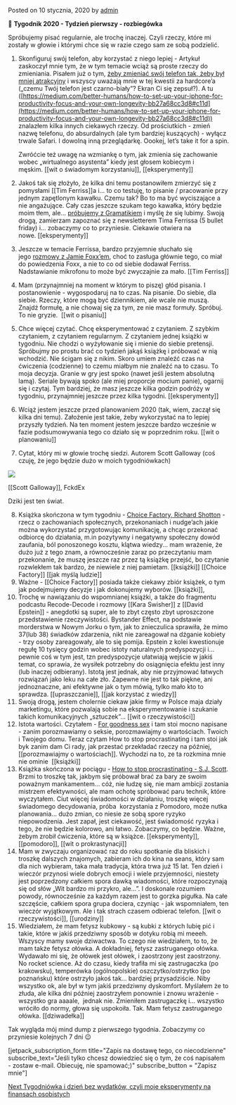 Posted on 10 stycznia, 2020 by [admin](https://niecodzienny.net/author/autor/)

📆 **Tygodnik 2020 - Tydzień pierwszy - rozbiegówka**

Spróbujemy pisać regularnie, ale trochę inaczej. Czyli rzeczy, które mi zostały w głowie i którymi chce się w razie czego sam ze sobą podzielić.

1.  Skonfiguruj swój telefon, aby korzystać z niego lepiej - Artykuł zaskoczył mnie tym, że w tym temacie wciąż są proste rzeczy do zmieniania. Pisałem już o tym, [żeby zmieniać swój telefon tak, żeby był mniej atrakcyjny](https://niecodzienny.net/2017/12/zwracasz-uwage-trzymasz-zasiegu-reki/) i wszyscy uważają mnie w tej kwestii za hardcore’a („czemu Twój telefon jest czarno-biały”? Ekran Ci się zepsuł?). A tu ([https://medium.com/better-humans/how-to-set-up-your-iphone-for-productivity-focus-and-your-own-longevity-bb27a68cc3d8#c11d](https://medium.com/better-humans/how-to-set-up-your-iphone-for-productivity-focus-and-your-own-longevity-bb27a68cc3d8#c11d)) znalazłem kilka innych ciekawych rzeczy. Od prościutkich - zmień nazwę telefonu, do absurdalnych (ale tym bardziej kuszących) - wyłącz trwale Safari. I dowolną inną przeglądarkę. Oookej, let’s take it for a spin.  
      
    Zwróćcie też uwagę na wzmiankę o tym, jak zmienia się zachowanie wobec „wirtualnego asystenta” kiedy jest głosem kobiecym i męskim. [[wit o świadomym korzystaniu]], [[eksperymenty]]
2.  Jakoś tak się złożyło, że kilka dni temu postanowiłem zmierzyć się z pomysłami [[Tim Ferriss]]a i… to co testuję, to pisanie / pracowanie przy jednym zapętlonym kawałku. Czemu tak? Bo to ma być wyciszające a nie angażujące. Cały czas jeszcze szukam tego kawałka, który będzie moim tłem, ale… [próbujemy z Gramatikiem](https://www.youtube.com/watch?v=OxKnO9GzgQM) i myślę że się lubimy. Swoją drogą, zamierzam zapoznać się z newsletterem Tima Ferrissa (5 bullet friday) i… zobaczymy co to przyniesie. Ciekawie otwiera na nowe. [[eksperymenty]]
3.  Jeszcze w temacie Ferrissa, bardzo przyjemnie słuchało się jego [rozmowy z Jamie Foxx’em](https://www.youtube.com/watch?v=YGnnEfmP8K4), choć to zasługa głównie tego, co miał do powiedzenia Foxx, a nie to co od siebie dodawał Ferriss. Nadstawianie mikrofonu to może być zwyczajnie za mało. [[Tim Ferriss]]
4.  Mam (przynajmniej na moment w którym to piszę) głód pisania. I postanowienie - wygospodaruj na to czas. Na pisanie. Do siebie, dla siebie. Rzeczy, które mogą być dziennikiem, ale wcale nie muszą. Znajdź formułę, a nie chowaj się za tym, ze nie masz formuły. Spróbuj. To nie gryzie.  [[wit o pisaniu]]
5.  Chce więcej czytać. Chcę eksperymentować z czytaniem. Z szybkim czytaniem, z czytaniem regularnym. Z czytaniem jednej książki w tygodniu. Nie chodzi o wyżyłowanie się i mienie do siebie pretensji. Spróbujmy po prostu brać co tydzień jakąś książkę i próbować w nią wchodzić. Nie ścigam się z nikim. Skoro umiem znaleźć czas na ćwiczenia (codzienne) to czemu miałbym nie znaleźć na to czasu. To moja decyzja. Granie w gry jest spoko (nawet jeśli jestem absolutną lamą). Seriale bywają spoko (ale miej proporcje mocium panie), ogarnij się i czytaj. Tym bardziej, że masz jeszcze kilka godzin podróży w tygodniu, przynajmniej jeszcze przez kilka tygodni. [[eksperymenty]]
6.  Wciąż jestem jeszcze przed planowaniem 2020 (tak, wiem, zaczął się kilka dni temu). Założenie jest takie, żeby wykorzystać na to lepiej przyszły tydzień. Na ten moment jestem jeszcze bardzo wcześnie w fazie podsumowywania tego co działo się w poprzednim roku. [[wit o planowaniu]] 
7.  Cytat, który mi w głowie trochę siedzi. Autorem Scott Galloway (coś czuję, że jego będzie dużo w moich tygodniówkach)

![](https://i2.wp.com/niecodzienny.net/wp-content/uploads/2020/01/networks.jpg?fit=560%2C166&ssl=1)

[[Scott Galloway]], FckdEx

Dziki jest ten świat. 

8.  Książka skończona w tym tygodniu - [Choice Factory, Richard Shotton](https://www.amazon.com/Choice-Factory-behavioural-biases-influence/dp/085719609X) - rzecz o zachowaniach społecznych, przekonaniach i nudge’ach jakie można wykorzystać przygotowując komunikację, a chcąc przekonać odbiorcę do działania, m.in pozytywny i negatywny społeczny dowód zaufania, ból ponoszonego kosztu, klątwa wiedzy... mam wrażenie, że dużo już z tego znam, a równocześnie zaraz po przeczytaniu mam przekonanie, że muszę jeszcze raz przez tą książkę przejść, bo czytanie rozwlekłem tak bardzo, że niewiele z niej pamietam. [[książki]] [[Choice Factory]] [[jak myślą ludzie]]
9.  Ważne - [[Choice Factory]] posiada także ciekawy zbiór książek, o tym jak podejmujemy decyzje i jak dokonujemy wyborów. [[książki]], 
10.  Trochę w nawiązaniu do wspomnianej książki, a także do fragmentu podcastu Recode-Decode i rozmowy [[Kara Swisher]] z [[David Epstein]] - anegdotki są super, ale to zbyt często zbyt uproszczone przedstawienie rzeczywistości. Bystander Effect, na podstawie morderstwa w Nowym Jorku o tym, jak to znieczulica sprawiła, że mimo 37(lub 38) świadków zdarzenia, nikt nie zareagował na dźganie kobiety - trzy osoby zareagowały, ale to się pomija. Epstein z kolei kwestionuje regułę 10 tysięcy godzin wobec istoty naturalnych predyspozycji i... pewnie coś w tym jest, tzn predyspozycje ułatwiają wejście w jakiś temat, co sprawia, że wysiłek potrzebny do osiągnięcia efektu jest inny (lub inaczej odbierany). Istotą jest jednak, aby nie przyjmować łatwych rozwiązań jako leku na całe zło. Zapewne nie jest to tak piękne, ani jednoznaczne, ani efektywne jak o tym mówią, tylko mało kto to sprawdza. [[upraszczanie]], [[jak korzystać z wiedzy]]
11.  Swoją drogą, jestem cholernie ciekaw jakie firmy w Polsce maja działy marketingu, które pozwalają sobie na eksperymentowanie i szukanie takich komunikacyjnych „sztuczek”... [[wit o rzeczywistości]]
12.  Istota wartości. Czytałem - [For goodness sex](https://www.amazon.com/Goodness-Sex-Changing-Sexuality-Values/dp/0062269518/ref=sr_1_1?keywords=for+goodness+sex&qid=1578644657&s=books&sr=1-1) i tam stoi mocno napisane - zanim porozmawiamy o seksie, porozmawiajmy o wartościach. Twoich i Twojego domu. Teraz czytam How to stop procrastinating i tam stoi jak byk zanim dam Ci rady, jak przestać przekładać rzeczy na później, [[porozmawiajmy o wartościach]]. Wychodzi na to, ze ta rozkmina mnie nie ominie  [[książki]]
13.  Książka skończona w pociągu - [How to stop procrastinating - S.J. Scott](https://www.amazon.com/How-Stop-Procrastinating-Mastering-Procrastination-ebook/dp/B0742KRKDG/ref=sr_1_1?crid=3P6QR3A54EBSJ&keywords=how+to+stop+procrastinating&qid=1578644690&s=books&sprefix=how+to+stop+pro%2Cstripbooks-intl-ship%2C274&sr=1-1). Brzmi to troszkę tak, jakbym się próbował brać za bary ze swoim poważnym mankamentem... cóż, nie łudzę się, nie mam ambicji zostania mistrzem efektywności, ale mam ochotę spróbować paru technik, które wyczytałem. Ciut więcej świadomości w działaniu, troszkę więcej świadomego decydowania, próba  korzystania z Pomodoro, może nutka planowania... dużo zmian, co niesie ze sobą spore ryzyko niepowodzenia. Jest zapał, jest ciekawość, jest świadomość ryzyka i tego, że nie będzie kolorowo, ani łatwo. Zobaczymy, co będzie. Ważne, żebym zrobił ćwiczenia, które są w książce. [[eksperymenty]], [[pomodoro]], [[wit o prokrastynacji]]
14.  Mam w zwyczaju organizować raz do roku spotkanie dla bliskich i troszkę dalszych znajomych, zabieram ich do kina na seans, który sam dla nich wybieram, taka mała tradycja, która trwa już 15 lat. Ten dzień i wieczór przynosi wiele dobrych emocji i wiele przyjemności, niestety jest poprzedzony całkiem spora dawką wiadomości, które rozpoczynają się od słów „Wit bardzo mi przykro, ale...”. I doskonale rozumiem powody, równocześnie za każdym razem jest to gorzka pigułka. Na całe szczęście, całkiem spora grupa dociera, czyniąc - jak wspomniałem, ten wieczór wyjątkowym. Ale i tak strach czasem odbierać telefon. [[wit o rzeczywistości]], [[urodziny]]
15.  Wiedziałem, że mam fetysz kubkowy - są kubki z których lubię pić i takie, które w jakiś przedziwny sposób w dotyku robią mi meeeh. Wszyscy mamy swoje dziwactwa. To czego nie wiedziałem, to to, że mam także fetysz ołówka. A dokładniej, fetysz zastruganego ołówka. Wydawało mi się, że ołówek jest ołówek, i zaostrzony jest zaostrzony. No rocket science. Aż do czasu, kiedy trafiła mi się zastrugaczka (po krakowsku), temperówka (ogólnopolskie) oszczytko/ostrzytko (po poznańsku) które ostrzyło jakoś tak… bardziej przysadziście. Niby wszystko ok, ale był w tym jakiś przedziwny dyskomfort. Myślałem że to złuda, ale kilka dni później zaostrzyłem ponownie i znowu wrażenie - wszystko gra aaaale,  jednak nie. Zmieniłem zastrugaczkę i… wszystko wróciło do normy, głowa się uspokoiła. Tak. Mam fetysz zastruganego ołówka. [[dziwadełka]]

Tak wygląda mój mind dump z pierwszego tygodnia. Zobaczymy co przyniesie kolejnych 7 dni 😉

[jetpack_subscription_form title="Zapis na dostawę tego, co niecodzienne" subscribe_text="Jeśli tylko chcesz dowiedzieć się o tym, że coś napisałem - zostaw e-mail. Obiecuję, nie spamować;)" subscribe_button = "Zapisz mnie"]

[Next Tygodniówka i dzień bez wydatków, czyli moje eksperymenty na finansach osobistych](https://niecodzienny.net/tygodniowka/tygodniowka-i-dzien-bez-wydatkow-czyli-moje-eksperymenty-na-finansach-osobistych/)